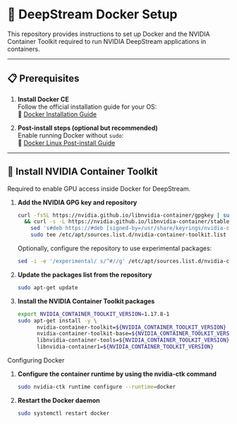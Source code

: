 # 🚀 DeepStream Docker Setup

This repository provides instructions to set up Docker and the NVIDIA Container Toolkit required to run NVIDIA DeepStream applications in containers.

---

## 📋 Prerequisites

1. **Install Docker CE**  
   Follow the official installation guide for your OS:  
   🔗 [Docker Installation Guide](https://docs.docker.com/engine/install)

2. **Post-install steps (optional but recommended)**  
   Enable running Docker without `sudo`:  
   🔗 [Docker Linux Post-install Guide](https://docs.docker.com/engine/install/linux-postinstall)

---

## 🧰 Install NVIDIA Container Toolkit

Required to enable GPU access inside Docker for DeepStream.

1. **Add the NVIDIA GPG key and repository**
   ```bash
   curl -fsSL https://nvidia.github.io/libnvidia-container/gpgkey | sudo gpg --dearmor -o /usr/share/keyrings/nvidia-container-toolkit-keyring.gpg \
     && curl -s -L https://nvidia.github.io/libnvidia-container/stable/deb/nvidia-container-toolkit.list | \
       sed 's#deb https://#deb [signed-by=/usr/share/keyrings/nvidia-container-toolkit-keyring.gpg] https://#g' | \
       sudo tee /etc/apt/sources.list.d/nvidia-container-toolkit.list
   ```
   Optionally, configure the repository to use experimental packages:
   ```bash
   sed -i -e '/experimental/ s/^#//g' /etc/apt/sources.list.d/nvidia-container-toolkit.list
   ```
2. **Update the packages list from the repository**
   ```bash
   sudo apt-get update
   ```
3. **Install the NVIDIA Container Toolkit packages**
   ```bash
   export NVIDIA_CONTAINER_TOOLKIT_VERSION=1.17.8-1
   sudo apt-get install -y \
         nvidia-container-toolkit=${NVIDIA_CONTAINER_TOOLKIT_VERSION} \
         nvidia-container-toolkit-base=${NVIDIA_CONTAINER_TOOLKIT_VERSION} \
         libnvidia-container-tools=${NVIDIA_CONTAINER_TOOLKIT_VERSION} \
         libnvidia-container1=${NVIDIA_CONTAINER_TOOLKIT_VERSION}
   ```

Configuring Docker
1. **Configure the container runtime by using the nvidia-ctk command**
   ```bash
   sudo nvidia-ctk runtime configure --runtime=docker
   ```
2. **Restart the Docker daemon**
   ```bash
   sudo systemctl restart docker
   ```
